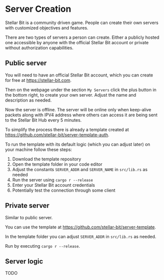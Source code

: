 # Server Creation

Stellar Bit is a community driven game. People can create their own servers with customized objectives and features.

There are two types of servers a person can create. Either a publicly hosted one accessible by anyone with the official Stellar Bit account or private without authorization capabilities.

## Public server

You will need to have an official Stellar Bit account, which you can create for free at https://stellar-bit.com.

Then on the webpage under the section `My Servers` click the plus button in the bottom right, to create your own server. Adjust the name and description as needed.

Now the server is offline. The server will be online only when keep-alive packets along with IPV4 address where others can access it are being sent to the Stellar Bit Hub every 5 minutes.

To simplify the process there is already a template created at https://github.com/stellar-bit/server-template-auth.

To run the template with its default logic (which you can adjust later) on your machine follow these steps:
1. Download the template repository 
2. Open the template folder in your code editor
3. Adjust the constants `SERVER_ADDR` and `SERVER_NAME` in `src/lib.rs` as needed
4. Run the server using `cargo r --release`
5. Enter your Stellar Bit account credentials
6. Potentially test the connection through some client

## Private server

Similar to public server.

You can use the template at https://github.com/stellar-bit/server-template.

In the template folder you can adjust `SERVER_ADDR` in `src/lib.rs` as needed.

Run by executing `cargo r --release`.



## Server logic

TODO




